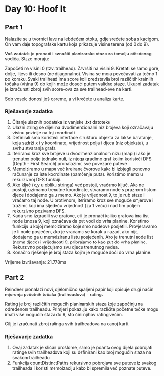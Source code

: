 # Day 10: Hoof It

## Part 1

Nalazite se u tvornici lave na lebdećem otoku, gdje srećete soba s kacigom. On vam daje topografsku kartu koja prikazuje visinu terena (od 0 do 9).

Vaš zadatak je pronaći i označiti planinarske staze na temelju oštećenog vodiča. Staze moraju:

Započeti na visini 0 (tzv. trailhead).
Završiti na visini 9.
Kretati se samo gore, dolje, lijevo ili desno (ne dijagonalno).
Visina se mora povećavati za točno 1 po koraku.
Svaki trailhead ima score koji predstavlja broj različitih krajnjih točaka (visina 9) do kojih može doseći putem validne staze. Ukupni zadatak je izračunati zbroj svih score-ova za sve trailhead-ove na karti.

Sob veselo donosi još opreme, a vi krećete u analizu karte.

### Rješavanje zadatka

1. Čitanje ulaznih podataka iz vanjske .txt datoteke
2. Ulazni string se dijeli na dvodimenzionalni niz brojeva koji označavaju visinu pozicije na toj koordinati.
3. Definirali smo koristeći interface strukturu objekta za lakše baratanje, koja sadrži x i y koordinate, vrijednost polja i djeca (niz objekata), u svrhu stvaranja grafa.
4. Iteriramo kroz sve brojeve u dvodimenzionalnom nizu (mapi) i ako je trenutno polje jednako nuli, iz njega gradimo graf kojim koristeći DFS (Depth - First Search) pronalazimo sve povezane puteve
5. Memoiziramo u mapu već kreirane čvorove kako bi izbjegli ponovno računanje za iste koordinate (pamćenje puta). Koristimo memo u rekurzivnoj DFS funkciji.
6. Ako ključ (x,y u obliku stringa) već postoji, vraćamo ključ. Ako ne postoji, uzimamo trenutne koordinate, stvaramo node s praznom listom djece i dodajemo ga u memo. Ako je vrijednost 9, to je rub staze i vraćamo taj node. U protivnom, iteriramo kroz sve moguće smjerove i tražimo koji ima sljedeću vrijednost (za 1 veću) i nad tim poljem rekurzivno pozivamo DFS. 
7. Kada smo izgradili sve grafove, cilj je pronaći koliko grafova ima list node iznosa 9, koji označava da put vodi do vrha planine. Koristimo funkciju u kojoj memoiziramo koje smo nodeove posjetili. Provjeravamo je li node posjećen, ako je vraćamo se korak u nazad, ako nije, dodajemo ga u memoiziranu listu posjećenih. Ako je trenutni node list (nema djece) i vrijednosti 9, pribrajamo to kao put do vrha planine. Rekurzivno posjećujemo svu djecu trenutnog nodea.
8. Konačno rješenje je broj staza kojim je moguće doći do vrha planine.

Vrijeme izvršavanja: 21.778ms

## Part 2

Reindeer pronalazi novi, djelomično spaljeni papir koji opisuje drugi način mjerenja početnih točaka (trailheadova) - rating.

Rating je broj različitih mogućih planinarskih staza koje započinju na određenom trailheadu.
Primjeri pokazuju kako različite početne točke mogu imati više mogućih staza do 9, što čini njihov rating većim.

Cilj je izračunati zbroj ratinga svih trailheadova na danoj karti.

### Rješavanje zadatka

1. Ovaj zadatak je sličan prošlome, samo je poanta ovog dijela pobrojati ratinge svih trailheadova koji su definirani kao broj mogućih staza na svakom trailheadu
2. Funkcija countDistinctPaths rekurzivno pobrojava sve puteve iz svakog trailheada i koristi memoizaciju kako bi spremila već poznate puteve.